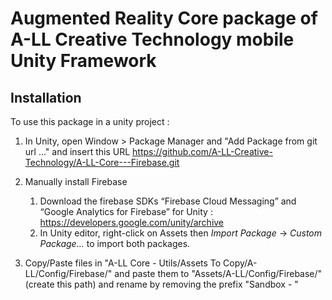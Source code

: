 # Augmented Reality Core package of A-LL Creative Technology mobile Unity Framework

## Installation

To use this package in a unity project :

1. In Unity, open Window > Package Manager and "Add Package from git url ..." and insert this URL https://github.com/A-LL-Creative-Technology/A-LL-Core---Firebase.git

2. Manually install Firebase
    1. Download the firebase SDKs “Firebase Cloud Messaging” and “Google Analytics for Firebase” for Unity : https://developers.google.com/unity/archive
    2. In Unity editor, right-click on Assets then *Import Package* -> *Custom Package...* to import both packages.
3. Copy/Paste files in "A-LL Core - Utils/Assets To Copy/A-LL/Config/Firebase/" and paste them to "Assets/A-LL/Config/Firebase/" (create this path) and rename by removing the prefix "Sandbox - "